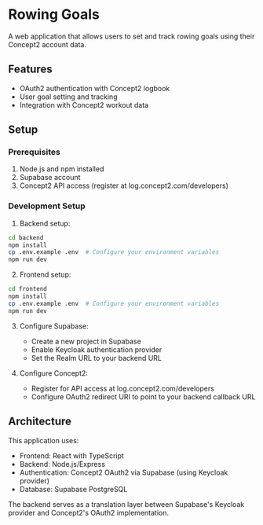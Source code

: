 # Rowing Goals

A web application that allows users to set and track rowing goals using their Concept2 account data.

## Features

- OAuth2 authentication with Concept2 logbook
- User goal setting and tracking
- Integration with Concept2 workout data

## Setup

### Prerequisites

1. Node.js and npm installed
2. Supabase account
3. Concept2 API access (register at log.concept2.com/developers)

### Development Setup

1. Backend setup:
```bash
cd backend
npm install
cp .env.example .env  # Configure your environment variables
npm run dev
```

2. Frontend setup:
```bash
cd frontend
npm install
cp .env.example .env  # Configure your environment variables
npm run dev
```

3. Configure Supabase:
   - Create a new project in Supabase
   - Enable Keycloak authentication provider
   - Set the Realm URL to your backend URL

4. Configure Concept2:
   - Register for API access at log.concept2.com/developers
   - Configure OAuth2 redirect URI to point to your backend callback URL

## Architecture

This application uses:
- Frontend: React with TypeScript
- Backend: Node.js/Express
- Authentication: Concept2 OAuth2 via Supabase (using Keycloak provider)
- Database: Supabase PostgreSQL

The backend serves as a translation layer between Supabase's Keycloak provider and Concept2's OAuth2 implementation.
